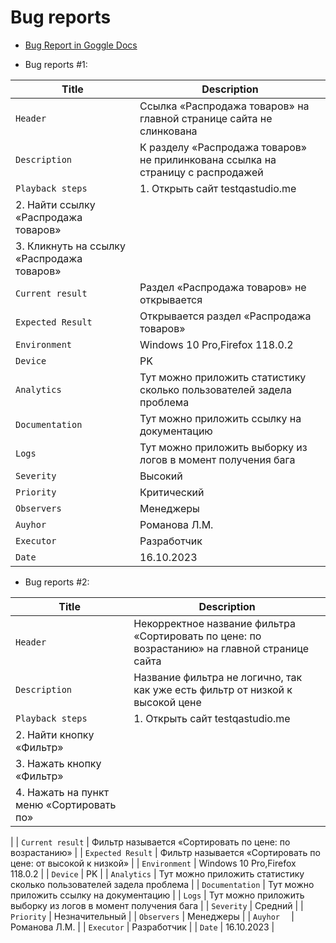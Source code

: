 # Bug reports

- [Bug Report in Goggle Docs](https://docs.google.com/document/d/1t_AS8yj0hkLmUjFuvXkQ1MmJmtJ1FhSYucDTySRbiEk/edit?usp=sharing)


- Bug reports #1:

| Title             | Description                                                                      |
| ------------------|----------------------------------------------------------------------------------|
| `Header`          | Ссылка «Распродажа товаров»  на главной странице сайта не слинкована |
| `Description`     | К разделу «Распродажа товаров» не прилинкована ссылка на страницу с распродажей |
| `Playback steps`  | 1. Открыть сайт testqastudio.me
|                     2. Найти ссылку «Распродажа товаров»  
|                     3. Кликнуть на ссылку «Распродажа товаров» |
| `Current result`  | Раздел  «Распродажа товаров» не открывается |
| `Expected Result` | Открывается раздел «Распродажа товаров» |
| `Environment`     | Windows 10 Pro,Firefox 118.0.2 |
| `Device`          | PK |
| `Analytics`       | Тут можно приложить статистику сколько пользователей задела проблема |
| `Documentation`   | Тут можно приложить ссылку на документацию |
| `Logs`            | Тут можно приложить выборку из логов в момент получения бага |
| `Severity`        | Высокий |
| `Priority`        | Критический |
| `Observers`       | Менеджеры                                                                  |
| `Auyhor  `        | Романова Л.М.                                                              |
| `Executor`        | Разработчик                                                                |
| `Date`            | 16.10.2023                                                                 |

- Bug reports #2:

| Title             | Description                                                                      |
| ------------------|----------------------------------------------------------------------------------|
| `Header`          | Некорректное название фильтра «Сортировать по цене: по возрастанию» на главной странице сайта |
| `Description`     | Название фильтра не логично, так как уже есть фильтр от низкой к высокой цене |
| `Playback steps`  | 1. Открыть сайт testqastudio.me
|2. Найти кнопку «Фильтр»
|3. Нажать кнопку «Фильтр»
|4. Нажать на пункт меню «Сортировать по»
 |
| `Current result`  | Фильтр называется «Сортировать по цене: по возрастанию» |
| `Expected Result` | Фильтр называется «Сортировать по цене: от высокой к низкой» |
| `Environment`     | Windows 10 Pro,Firefox 118.0.2 |
| `Device`          | PK |
| `Analytics`       | Тут можно приложить статистику сколько пользователей задела проблема |
| `Documentation`   | Тут можно приложить ссылку на документацию |
| `Logs`            | Тут можно приложить выборку из логов в момент получения бага |
| `Severity`        | Средний |
| `Priority`        | Незначительный |
| `Observers`       | Менеджеры                                                                  |
| `Auyhor  `        | Романова Л.М.                                                              |
| `Executor`        | Разработчик                                                                |
| `Date`            | 16.10.2023                                                                 |

